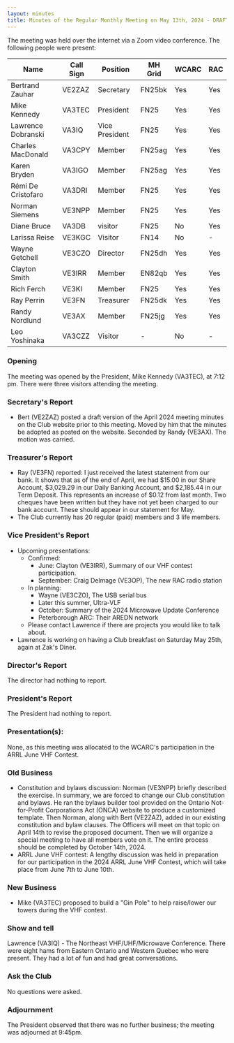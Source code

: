 ```yaml
---
layout: minutes
title: Minutes of the Regular Monthly Meeting on May 13th, 2024 - DRAFT
---
```

The meeting was held over the internet via a Zoom video conference.
The following people were present:

| Name                   | Call Sign  | Position         | MH Grid | WCARC | RAC |
|------------------------|------------|------------------|---------|-------|-----|
| Bertrand Zauhar        | VE2ZAZ     | Secretary        | FN25bk  | Yes   | Yes |
| Mike Kennedy           | VA3TEC     | President        | FN25    | Yes   | Yes |
| Lawrence Dobranski     | VA3IQ      | Vice President   | FN25    | Yes   | Yes |
| Charles MacDonald      | VA3CPY     | Member           | FN25ag  | Yes   | Yes |
| Karen Bryden           | VA3IGO     | Member           | FN25ag  | Yes   | Yes |
| Rémi De Cristofaro     | VA3DRI     | Member           | FN25    | Yes   | Yes |
| Norman Siemens         | VE3NPP     | Member           | FN25    | Yes   | Yes |
| Diane Bruce            | VA3DB      | visitor          | FN25    | No    | Yes |
| Larissa Reise          | VE3KGC     | Visitor          | FN14    | No    |  -  |
| Wayne Getchell         | VE3CZO     | Director         | FN25dh  | Yes   | Yes |
| Clayton Smith          | VE3IRR     | Member           | EN82qb  | Yes   | Yes |
| Rich Ferch             | VE3KI      | Member           | FN25    | Yes   | Yes |
| Ray Perrin             | VE3FN      | Treasurer        | FN25dk  | Yes   | Yes |
| Randy Nordlund         | VE3AX      | Member           | FN25jg  | Yes   | Yes |
| Leo Yoshinaka          | VA3CZZ     | Visitor          |   -     | No    |  -  |

### Opening
The meeting was opened by the President, Mike Kennedy (VA3TEC), at 7:12 pm.
There were three visitors attending the meeting.

### Secretary's Report
- Bert (VE2ZAZ) posted a draft version of the April 2024 meeting minutes on the Club website prior to this meeting. Moved by him that the minutes be adopted as posted on the website. Seconded by Randy (VE3AX). The motion was carried.

### Treasurer's Report
- Ray (VE3FN) reported: I just received the latest statement from our bank.  It shows that as of the end of April, we had $15.00 in our Share Account, $3,029.29 in our Daily Banking Account, and $2,185.44 in our Term Deposit.  This represents an increase of $0.12 from last month. Two cheques have been written but they have not yet been charged to our bank account. These should appear in our statement for May.
- The Club currently has 20 regular (paid) members and 3 life members.

### Vice President's Report
- Upcoming presentations:
  - Confirmed:
    - June: Clayton (VE3IRR), Summary of our VHF contest participation.
    - September: Craig Delmage (VE3OP), The new RAC radio station
  - In planning:
    - Wayne (VE3CZO), The USB serial bus
    - Later this summer, Ultra-VLF
    - October: Summary of the 2024 Microwave Update Conference
    - Peterborough ARC: Their AREDN network
  - Please contact Lawrence if there are projects you would like to talk about.
- Lawrence is working on having a Club breakfast on Saturday May 25th, again at Zak's Diner.

### Director's Report
The director had nothing to report.

### President's Report
The President had nothing to report.

### Presentation(s):
None, as this meeting was allocated to the WCARC's participation in the ARRL June VHF Contest.

### Old Business
- Constitution and bylaws discussion: Norman (VE3NPP) briefly described the exercise. In summary, we are forced to change our Club constitution and bylaws. He ran the bylaws builder tool provided on the Ontario Not-for-Profit Corporations Act (ONCA) website to produce a customized template. Then Norman, along with Bert (VE2ZAZ), added in our existing constitution and bylaw clauses. The Officers will meet on that topic on April 14th to revise the proposed document. Then we will organize a special meeting to have all members vote on it. The entire process should be completed by October 14th, 2024.
- ARRL June VHF contest: A lengthy discussion was held in preparation for our participation in the 2024 ARRL June VHF Contest, which will take place from June 7th to June 10th.

### New Business
- Mike (VA3TEC) proposed to build a "Gin Pole" to help raise/lower our towers during the VHF contest.

### Show and tell
Lawrence (VA3IQ) - The Northeast VHF/UHF/Microwave Conference. There were eight hams from Eastern Ontario and Western Quebec who were present. They had a lot of fun and had great conversations.

### Ask the Club
No questions were asked.

### Adjournment
The President observed that there was no further business; the meeting was adjourned at 9:45pm.
